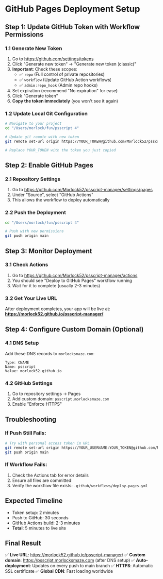 # GitHub Pages Deployment Setup

## Step 1: Update GitHub Token with Workflow Permissions

### 1.1 Generate New Token
1. Go to https://github.com/settings/tokens
2. Click "Generate new token" → "Generate new token (classic)"
3. **Important**: Check these scopes:
   - ✅ `repo` (Full control of private repositories)
   - ✅ `workflow` (Update GitHub Action workflows)
   - ✅ `admin:repo_hook` (Admin repo hooks)
4. Set expiration (recommend "No expiration" for ease)
5. Click "Generate token"
6. **Copy the token immediately** (you won't see it again)

### 1.2 Update Local Git Configuration
```bash
# Navigate to your project
cd "/Users/morlock/fun/psscript 4"

# Update git remote with new token
git remote set-url origin https://YOUR_TOKEN@github.com/Morlock52/psscript-manager.git

# Replace YOUR_TOKEN with the token you just copied
```

## Step 2: Enable GitHub Pages

### 2.1 Repository Settings
1. Go to https://github.com/Morlock52/psscript-manager/settings/pages
2. Under "Source", select "GitHub Actions"
3. This allows the workflow to deploy automatically

### 2.2 Push the Deployment
```bash
cd "/Users/morlock/fun/psscript 4"

# Push with new permissions
git push origin main
```

## Step 3: Monitor Deployment

### 3.1 Check Actions
1. Go to https://github.com/Morlock52/psscript-manager/actions
2. You should see "Deploy to GitHub Pages" workflow running
3. Wait for it to complete (usually 2-3 minutes)

### 3.2 Get Your Live URL
After deployment completes, your app will be live at:
**https://morlock52.github.io/psscript-manager/**

## Step 4: Configure Custom Domain (Optional)

### 4.1 DNS Setup
Add these DNS records to `morlocksmaze.com`:
```
Type: CNAME
Name: psscript
Value: morlock52.github.io
```

### 4.2 GitHub Settings
1. Go to repository settings → Pages
2. Add custom domain: `psscript.morlocksmaze.com`
3. Enable "Enforce HTTPS"

## Troubleshooting

### If Push Still Fails:
```bash
# Try with personal access token in URL
git remote set-url origin https://YOUR_USERNAME:YOUR_TOKEN@github.com/Morlock52/psscript-manager.git
git push origin main
```

### If Workflow Fails:
1. Check the Actions tab for error details
2. Ensure all files are committed
3. Verify the workflow file exists: `.github/workflows/deploy-pages.yml`

## Expected Timeline
- Token setup: 2 minutes
- Push to GitHub: 30 seconds  
- GitHub Actions build: 2-3 minutes
- **Total**: 5 minutes to live site

## Final Result
✅ **Live URL**: https://morlock52.github.io/psscript-manager/
✅ **Custom domain**: https://psscript.morlocksmaze.com (after DNS setup)
✅ **Auto-deployment**: Updates on every push to main branch
✅ **HTTPS**: Automatic SSL certificate
✅ **Global CDN**: Fast loading worldwide